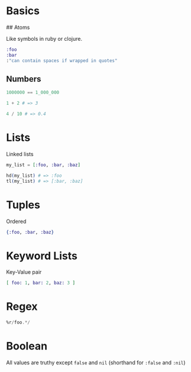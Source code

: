 # Basics

## Atoms

Like symbols in ruby or clojure.

```elixir
:foo
:bar
:"can contain spaces if wrapped in quotes"
```

## Numbers

```elixir
1000000 == 1_000_000

1 + 2 # => 3

4 / 10 # => 0.4


```

# Lists

Linked lists

```elixir
my_list = [:foo, :bar, :baz]

hd(my_list) # => :foo
tl(my_list) # => [:bar, :baz]
```

# Tuples

Ordered

```elixir
{:foo, :bar, :baz}
```

# Keyword Lists

Key-Value pair

```elixir
[ foo: 1, bar: 2, baz: 3 ]
```

# Regex

```elixir
%r/foo.*/
```

# Boolean

All values are truthy except `false` and `nil` (shorthand for `:false` and
`:nil`)

